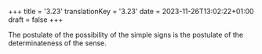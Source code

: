 +++
title = '3.23'
translationKey = '3.23'
date = 2023-11-26T13:02:22+01:00
draft = false
+++

The postulate of the possibility of the simple signs is the postulate of the determinateness of the sense.
